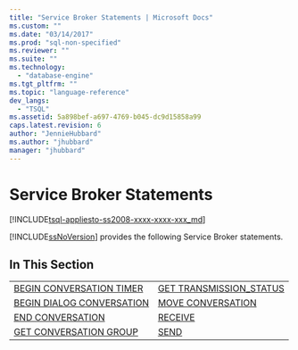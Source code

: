 ```yaml
---
title: "Service Broker Statements | Microsoft Docs"
ms.custom: ""
ms.date: "03/14/2017"
ms.prod: "sql-non-specified"
ms.reviewer: ""
ms.suite: ""
ms.technology: 
  - "database-engine"
ms.tgt_pltfrm: ""
ms.topic: "language-reference"
dev_langs: 
  - "TSQL"
ms.assetid: 5a898bef-a697-4769-b045-dc9d15858a99
caps.latest.revision: 6
author: "JennieHubbard"
ms.author: "jhubbard"
manager: "jhubbard"
---
```

# Service Broker Statements
[!INCLUDE[tsql-appliesto-ss2008-xxxx-xxxx-xxx_md](../../includes/tsql-appliesto-ss2008-xxxx-xxxx-xxx-md.md)]

  [!INCLUDE[ssNoVersion](../../includes/ssnoversion-md.md)] provides the following Service Broker statements.  
  
## In This Section  
  
|||  
|-|-|  
|[BEGIN CONVERSATION TIMER](../../t-sql/statements/begin-conversation-timer-transact-sql.md)|[GET TRANSMISSION_STATUS](../../t-sql/statements/get-transmission-status-transact-sql.md)|  
|[BEGIN DIALOG CONVERSATION](../../t-sql/statements/begin-dialog-conversation-transact-sql.md)|[MOVE CONVERSATION](../../t-sql/statements/move-conversation-transact-sql.md)|  
|[END CONVERSATION](../../t-sql/statements/end-conversation-transact-sql.md)|[RECEIVE](../../t-sql/statements/receive-transact-sql.md)|  
|[GET CONVERSATION GROUP](../../t-sql/statements/get-conversation-group-transact-sql.md)|[SEND](../../t-sql/statements/send-transact-sql.md)|  
  
  